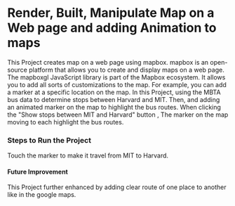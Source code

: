 # Render, Built, Manipulate Map on a Web page and adding Animation to maps
This Project creates map on a web page using mapbox. mapbox is an open-source platform that allows you to create and display maps on a web page. The mapboxgl JavaScript library is part of the Mapbox ecosystem. It allows you to add all sorts of customizations to the map. For example, you can add a marker at a specific location on the map.
In this Project, using the MBTA bus data to determine stops between Harvard and MIT. Then, and adding an animated marker on the map to highlight the bus routes.
When clicking the "Show stops between MIT and Harvard" button , The marker on the map moving to each highlight the bus routes.

### Steps to Run the Project
Touch the marker to make it travel from MIT to Harvard.

#### Future Improvement
This Project further enhanced by adding clear route of one place to another like in the google maps.
